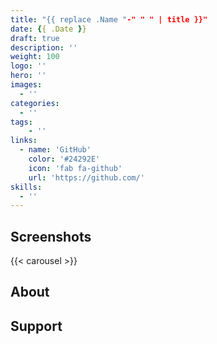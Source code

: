 ```yaml
---
title: "{{ replace .Name "-" " " | title }}"
date: {{ .Date }}
draft: true
description: ''
weight: 100
logo: ''
hero: ''
images:
  - ''
categories:
  - ''
tags:
    - ''
links:
  - name: 'GitHub'
    color: '#24292E'
    icon: 'fab fa-github'
    url: 'https://github.com/'
skills:
  - ''
---
```


## Screenshots
<!-- include images URLs as params, or it will take form page "images" param -->
{{< carousel >}}

## About

## Support